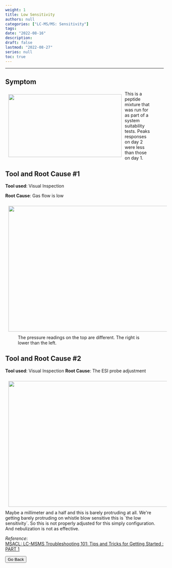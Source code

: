 ```yaml
---
weight: 1
title: Low Sensitivity
authors: null
categories: ["LC-MS/MS: Sensitivity"]
tags: 
date: "2022-08-16"
description:  
draft: false
lastmod: "2022-08-27"
series: null
toc: true
---
```




<!--more-->
---

## Symptom
<div class = "row">
<img width ="360" height= "200" src = "/docs/images/Screenshot 2022-08-16 144949.png" style ="float: left" HSPACE="10" VSPACE="10"/>  
<figure>This is a peptide mixture that was run for as part of a system suitability tests.  Peaks responses on day 2 were less than those on day 1.</figure> 
</div>

## Tool and Root Cause #1

<b>Tool used</b>: Visual Inspection

<b>Root Cause</b>: Gas flow is low  
<div class = "row">
<img width ="720" height= "400" src = "/docs/images/Screenshot 2022-08-16 145126.png" style ="float: left" HSPACE="10" VSPACE="10"/>  
<figure> The pressure readings on the top are different. The right is lower than the left.</figure>
</div>

## Tool and Root Cause #2

<b>Tool used</b>: Visual Inspection
<b>Root Cause</b>: The ESI probe adjustment
<div class = "row">
<img width ="720" height= "400" src = "/docs/images/Screenshot 2022-08-16 145704.png" style ="float: left" HSPACE="10" VSPACE="10"/>
Maybe a millimeter and a half and this is barely protruding at all. We're getting barely protruding on whistle blow sensitive this is `the low sensitivity`. So this is not properly adjusted for this simply configuration. And nebulization is not as effective.  
</div>

*Reference*:  
[MSACL: LC-MSMS Troubleshooting 101: Tips and Tricks for Getting Started : PART 1](https://www.msacl.org/index.php?header=Learning_Center&tab=Video_Library&subtab=Search_Video_Library)  

<button class="button" onclick="history.back()">Go Back</button>